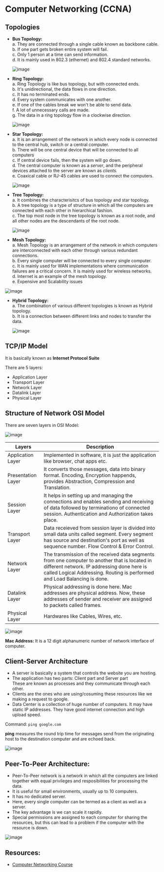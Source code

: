 # Computer Networking (CCNA)

## Topologies

- **Bus Topology:** <br/>
  a. They are connected through a single cable known as backbone cable.<br/>
  b. If one part gets broken entire system will fail. <br/>
  c. Only 1 person at a time can send information. <br/>
  d. It is mainly used in 802.3 (ethernet) and 802.4 standard networks.
  
  ![image](https://user-images.githubusercontent.com/74575612/151399039-ec286d6b-99d3-4b97-ae66-8df9cc0160c7.png)

  
- **Ring Topology:** <br/>
  a. Ring Topology is like bus topology, but with connected ends. <br/>
  b. It's unidirectional, the data flows in one direction. <br/>
  c. It has no terminated ends. <br/>
  d. Every system communicates with one another. <br/>
  e. If one of the cables break we won't be able to send data. <br/>
  f. A lot of unnecessary calls are made. <br/>
  g. The data in a ring topology flow in a clockwise direction.
  
  ![image](https://user-images.githubusercontent.com/74575612/151399571-87d95804-5218-46f7-9e2c-994ac278e012.png)

  
- **Star Topology:** <br/>
  a. It is an arrangement of the network in which every node is connected to the central hub, switch or a central computer. <br/>
  b. There will be one central device that will be connected to all computers <br/>
  c. If central device fails, then the system will go down. <br/>
  d. The central computer is known as a _server_, and the peripheral devices attached to the server are known as _clients._ <br/>
  e. Coaxical cable or RJ-45 cables are used to connect the computers. <br/>
  
  ![image](https://user-images.githubusercontent.com/74575612/151400158-40a2e57e-4865-4d10-97a6-4d305b8bb614.png)

- **Tree Topology:** <br/>
  a. It combines the characterisitcs of bus topology and star topology. <br/>
  b. A tree topology is a type of structure in which all the computers are connected with each other in hierarchical fashion. <br/>
  c. The top most node in the tree topology is known as a root node, and all other nodes are the descendants of the root node. <br/>
  
  ![image](https://user-images.githubusercontent.com/74575612/151400777-7fb41cba-c91a-42d6-8dcc-954ce44ac3f9.png)

- **Mesh Topology:** <br/>
  a. Mesh Topology is an arrangement of the network in which computers are interconnected with each other through various redundant connections. <br/>
  b. Every single computer will be connected to every single computer. <br/>
  c. It is mainly used for WAN implementations where communication failures are a critical concern. It is mainly used for wireless networks. <br/>
  d. Internet is an example of the mesh topology. <br/>
  e. Expensive and Scalability issues <br/>

![image](https://user-images.githubusercontent.com/74575612/151401537-134221c4-f6cd-4940-8470-dff60f78eb5a.png)

- **Hybrid Topology:** <br/>
  a. The combination of various different topologies is known as Hybrid topology. <br/>
  b. It is a connection between different links and nodes to transfer the data. <br/>
  
  ![image](https://user-images.githubusercontent.com/74575612/151401937-2b88d5c6-3bee-4d90-94a3-3e38bf70e9ee.png)

## TCP/IP Model
It is basically known as **Internet Protocol Suite** <br/>

There are 5 layers:
- Application Layer
- Transport Layer
- Network Layer
- Datalink Layer
- Physical Layer

## Structure of Network OSI Model
There are seven layers in OSI Model:

![image](https://user-images.githubusercontent.com/74575612/151403496-2d28ecce-f65f-473a-abdc-6d84ad8aed13.png)

| Layers             | Description |
| ------------------ | ----------- |
| Application Layer  | Implemented in software, it is just the application like browser, chat apps etc. |
| Presentation Layer | It converts those messages, data into binary format. Encoding, Encryption happends, provides Abstraction, Compression and Translation. |
| Session Layer      | It helps in setting up and managing the connections and enables sending and receiving of data followed by terminationo of connected session. Authentication and Authorization takes place. |
| Transport Layer    | Data receieved from session layer is divided into small data units called segment. Every segment has source and destination's port as well as sequence number. Flow Control & Error Control. |
| Network Layer      | The transmission of the received data segments from one computer to another that is located in different network. IP addressing  done here is called Logical Addressing. Routing is performed and Load Balancing is done. |
| Datalink Layer     | Physical addressing is done here. Mac addresses are physical address. Now, these addresses of sender and receiver are assigned to packets called frames. |
| Physical Layer     | Hardwares like Cables, Wires, etc. |

![image](https://user-images.githubusercontent.com/74575612/151405962-3de83226-de93-4582-b653-869fc1a7e4c1.png)

**Mac Address:** It is a 12 digit alphanumeric number of network interface of computer.

## Client-Server Architecture
- A server is basically a system that controls the website you are hosting.
- The application has two parts: Client part and Server part <br/>
  These are known as processes and they communicate through each other.
- Clients are the ones who are using/cosuming these resources like we making a request to google.
- Data Center is a collection of huge number of computers. It may have static IP addresses. They have good internet connection and high upload speed.

Command: `ping google.com`

**ping** measures the round trip time for messages send from the originating host to the destination computer and are echoed back.

![image](https://user-images.githubusercontent.com/74575612/151407044-1bc6b86b-f18d-4b9a-8960-501f9cce76ab.png)

## Peer-To-Peer Architecture:
- Peer-To-Peer network is a network in which all the computers are linked together with equal privileges and resposibilities for processing the data.
- It is useful for small environments, usually up to 10 computers.
- It has no dedicated server.
- Here, every single computer can be termed as a client as well as a server.
- The key advantage is we can scale it rapidly.
- Special permissions are assigned to each computer for sharing the resources, but this can lead to a problem if the computer with the resource is down.

![image](https://user-images.githubusercontent.com/74575612/151407582-043b0a38-7fe6-4818-95c1-cff4c00dd473.png)

Resources:
- 
- [Computer Networking Course](https://www.youtube.com/watch?v=IPvYjXCsTg8)